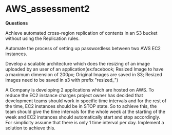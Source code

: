 # AWS_assessment2 
  
**Questions** 

Achieve automated cross-region replication of contents in an S3 bucket without using the Replication rules. 
 
Automate the process of setting up passwordless between two AWS EC2 instances. 
 
Develop a scalable architecture which does the resizing of an image uploaded by an user of an application(ex:facebook; Resized Image to have a maximum dimension of 200px; Original Images are saved in S3; Resized images need to be saved in s3 with prefix "resized_") 
 
A Company is developing 2 applications which are hosted on AWS. To reduce the EC2 instance charges project owner has decided that development teams should work in specific time intervals and for the rest of the time, EC2 instances should be in STOP state. So to achieve this, the team should give the time intervals for the whole week at the starting of the week and EC2 instances should automatically start and stop accordingly. 
For simplicity assume that there is only 1 time interval per day. Implement a solution to achieve this. 
